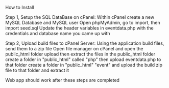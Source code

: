 How to Install

Step 1, Setup the SQL DataBase on cPanel:
    Within cPanel create a new MySQL Database and MySQL user
    Open phpMyAdmin, go to import, then import seed.sql
    Update the header variables in eventdata.php with the credentials and database name you came up with

Step 2, Upload build files to cPanel Server:
    Using the application build files, send them to a zip file
    Open file manager on cPanel and open the public_html folder
    upload then extract the files in the public_html folder
    create a folder in "public_html" called "php" then upload eventdata.php to that folder
    create a folder in "public_html" "event" and upload the build zip file to that folder and extract it

Web app should work after these steps are completed